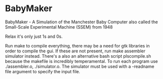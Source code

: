 # BabyMaker
BabyMaker - A Simulation of the Manchester Baby Computer also called the Small-Scale Experimental Machine (SSEM) from 1948

Relax it's only just 1s and 0s.

Run make to compile everything, there may be a need for gtk libraries in order to compile the gui. If these are not present, run make assembler simulator instead.
There's a also an alternative bash script plscompile.sh because the makefile is incredibly temperamental. 
To run each program use ./assembler.o, ./simulator.o.
The simulator must be used with a -readname file argument to specify the input file.  